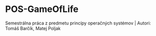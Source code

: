 # POS-GameOfLife
Semestrálna práca z predmetu princípy operačných systémov | 
Autori: Tomáš Barčík, Matej Poljak
